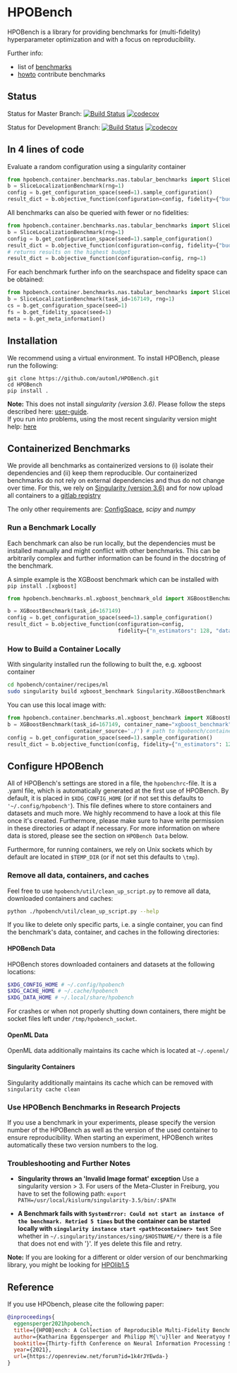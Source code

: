 # HPOBench

HPOBench is a library for providing benchmarks for (multi-fidelity) hyperparameter optimization and with a focus on reproducibility.

Further info:
  * list of [benchmarks](https://github.com/automl/HPOBench/wiki/Available-Containerized-Benchmarks)
  * [howto](https://github.com/automl/HPOBench/wiki/How-to-add-a-new-benchmark-step-by-step) contribute benchmarks

## Status

Status for Master Branch: 
[![Build Status](https://github.com/automl/HPOBench/workflows/Test%20Pull%20Requests/badge.svg?branch=master)](https://github.com/automl/HPOBench/actions)
[![codecov](https://codecov.io/gh/automl/HPOBench/branch/master/graph/badge.svg)](https://codecov.io/gh/automl/HPOBench)

Status for Development Branch: 
[![Build Status](https://github.com/automl/HPOBench/workflows/Test%20Pull%20Requests/badge.svg?branch=development)](https://github.com/automl/HPOBench/actions)
[![codecov](https://codecov.io/gh/automl/HPOBench/branch/development/graph/badge.svg)](https://codecov.io/gh/automl/HPOBench)

## In 4 lines of code

Evaluate a random configuration using a singularity container
```python
from hpobench.container.benchmarks.nas.tabular_benchmarks import SliceLocalizationBenchmark
b = SliceLocalizationBenchmark(rng=1)
config = b.get_configuration_space(seed=1).sample_configuration()
result_dict = b.objective_function(configuration=config, fidelity={"budget": 100}, rng=1)
```

All benchmarks can also be queried with fewer or no fidelities:

```python
from hpobench.container.benchmarks.nas.tabular_benchmarks import SliceLocalizationBenchmark
b = SliceLocalizationBenchmark(rng=1)
config = b.get_configuration_space(seed=1).sample_configuration()
result_dict = b.objective_function(configuration=config, fidelity={"budget": 50}, rng=1)
# returns results on the highest budget
result_dict = b.objective_function(configuration=config, rng=1)
```

For each benchmark further info on the searchspace and fidelity space can be obtained:

```python
from hpobench.container.benchmarks.nas.tabular_benchmarks import SliceLocalizationBenchmark
b = SliceLocalizationBenchmark(task_id=167149, rng=1)
cs = b.get_configuration_space(seed=1)
fs = b.get_fidelity_space(seed=1)
meta = b.get_meta_information()
```

## Installation

We recommend using a virtual environment. To install HPOBench, please run the following:
```
git clone https://github.com/automl/HPOBench.git
cd HPOBench 
pip install .
```

**Note:** This does not install *singularity (version 3.6)*. Please follow the steps described here: [user-guide](https://sylabs.io/guides/3.6/user-guide/quick_start.html#quick-installation-steps).   
If you run into problems, using the most recent singularity version might help: [here](https://singularity.hpcng.org/admin-docs/master/installation.html)

## Containerized Benchmarks

We provide all benchmarks as containerized versions to (i) isolate their dependencies and (ii) keep them reproducible. Our containerized benchmarks do not rely on external dependencies and thus do not change over time. For this, we rely on [Singularity (version 3.6)](https://sylabs.io/guides/3.6/user-guide/) and for now upload all containers to a [gitlab registry](https://gitlab.tf.uni-freiburg.de/muelleph/hpobench-registry/container_registry)

The only other requirements are: [ConfigSpace](https://github.com/automl/ConfigSpace), *scipy* and *numpy* 

### Run a Benchmark Locally

Each benchmark can also be run locally, but the dependencies must be installed manually and might conflict with other benchmarks. This can be arbitrarily complex and further information can be found in the docstring of the benchmark.
 
A simple example is the XGBoost benchmark which can be installed with `pip install .[xgboost]`

```python
from hpobench.benchmarks.ml.xgboost_benchmark_old import XGBoostBenchmark

b = XGBoostBenchmark(task_id=167149)
config = b.get_configuration_space(seed=1).sample_configuration()
result_dict = b.objective_function(configuration=config,
                                   fidelity={"n_estimators": 128, "dataset_fraction": 0.5}, rng=1)

```

### How to Build a Container Locally

With singularity installed run the following to built the, e.g. xgboost container

```bash
cd hpobench/container/recipes/ml
sudo singularity build xgboost_benchmark Singularity.XGBoostBenchmark
```

You can use this local image with:

```python
from hpobench.container.benchmarks.ml.xgboost_benchmark import XGBoostBenchmark
b = XGBoostBenchmark(task_id=167149, container_name="xgboost_benchmark", 
                     container_source='./') # path to hpobench/container/recipes/ml
config = b.get_configuration_space(seed=1).sample_configuration()
result_dict = b.objective_function(config, fidelity={"n_estimators": 128, "dataset_fraction": 0.5})
```

## Configure HPOBench

All of HPOBench's settings are stored in a file, the `hpobenchrc`-file. It is a .yaml file, which is automatically generated at the first use of HPOBench. 
By default, it is placed in `$XDG_CONFIG_HOME` (or if not set this defaults to `'~/.config/hpobench'`). This file defines where to store containers and datasets and much more. We highly recommend to have a look at this file once it's created. Furthermore, please make sure to have write permission in these directories or adapt if necessary. For more information on where data is stored, please see the section on `HPOBench Data` below.

Furthermore, for running containers, we rely on Unix sockets which by default are located in `$TEMP_DIR` (or if not set this defaults to `\tmp`). 

### Remove all data, containers, and caches

Feel free to use `hpobench/util/clean_up_script.py` to remove all data, downloaded containers and caches:
```bash
python ./hpobench/util/clean_up_script.py --help
``` 

If you like to delete only specific parts, i.e. a single container, you can find the benchmark's data, container, and caches in the following directories:

#### HPOBench Data
HPOBench stores downloaded containers and datasets at the following locations:

```bash
$XDG_CONFIG_HOME # ~/.config/hpobench
$XDG_CACHE_HOME # ~/.cache/hpobench
$XDG_DATA_HOME # ~/.local/share/hpobench
```

For crashes or when not properly shutting down containers, there might be socket files left under `/tmp/hpobench_socket`.

#### OpenML Data

OpenML data additionally maintains its cache which is located at `~/.openml/`

#### Singularity Containers

Singularity additionally maintains its cache which can be removed with `singularity cache clean`

### Use HPOBench Benchmarks in Research Projects

If you use a benchmark in your experiments, please specify the version number of the HPOBench as well as the version of 
the used container to ensure reproducibility. When starting an experiment, HPOBench writes automatically these two version numbers to the log. 

### Troubleshooting and Further Notes

  - **Singularity throws an 'Invalid Image format' exception**
  Use a singularity version > 3. For users of the Meta-Cluster in Freiburg, you have to set the following path:
  ```export PATH=/usr/local/kislurm/singularity-3.5/bin/:$PATH```

  - **A Benchmark fails with `SystemError: Could not start an instance of the benchmark. Retried 5 times` but the container 
can be started locally with `singularity instance start <pathtocontainer> test`**
See whether in `~/.singularity/instances/sing/$HOSTNAME/*/` there is a file that does not end with '}'. If yes delete this file and retry.   

**Note:** If you are looking for a different or older version of our benchmarking library, you might be looking for
 [HPOlib1.5](https://github.com/automl/HPOlib1.5) 
 
## Reference

If you use HPObench, please cite the following paper:

```bibtex
@inproceedings{
  eggensperger2021hpobench,
  title={{HPOB}ench: A Collection of Reproducible Multi-Fidelity Benchmark Problems for {HPO}},
  author={Katharina Eggensperger and Philipp M{\"u}ller and Neeratyoy Mallik and Matthias Feurer and Rene Sass and Aaron Klein and Noor Awad and Marius Lindauer and Frank Hutter},
  booktitle={Thirty-fifth Conference on Neural Information Processing Systems Datasets and Benchmarks Track (Round 2)},
  year={2021},
  url={https://openreview.net/forum?id=1k4rJYEwda-}
}
```

